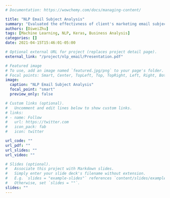 ```yaml
---
# Documentation: https://wowchemy.com/docs/managing-content/

title: "NLP Email Subject Analysis"
summary: "Evaluated the effectivness of client's marketing email subject"
authors: [DiweiZhu]
tags: [Machine Learning, NLP, Keras, Business Analysis]
categories: []
date: 2021-04-15T15:46:01-05:00

# Optional external URL for project (replaces project detail page).
external_link: "/project/nlp_email/Presentation.pdf"

# Featured image
# To use, add an image named `featured.jpg/png` to your page's folder.
# Focal points: Smart, Center, TopLeft, Top, TopRight, Left, Right, BottomLeft, Bottom, BottomRight.
image:
  caption: "NLP Email Subject Analysis"
  focal_point: "smart"
  preview_only: false

# Custom links (optional).
#   Uncomment and edit lines below to show custom links.
# links:
# - name: Follow
#   url: https://twitter.com
#   icon_pack: fab
#   icon: twitter

url_code: ""
url_pdf: ""
url_slides: ""
url_video: ""

# Slides (optional).
#   Associate this project with Markdown slides.
#   Simply enter your slide deck's filename without extension.
#   E.g. `slides = "example-slides"` references `content/slides/example-slides.md`.
#   Otherwise, set `slides = ""`.
slides: ""
---
```

